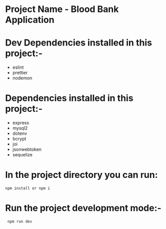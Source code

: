 
  # Project Name - Blood Bank Application

  # Dev Dependencies installed in this project:-
   - eslint
   - prettier
   - nodemon

  # Dependencies installed in this project:-
   - express
   - mysql2
   - dotenv
   - bcrypt
   - joi
   - jsonwebtoken
   - sequelize

   
  # In the project directory you can run:
    npm install or npm i

  # Run the project development mode:-
     npm run dev
